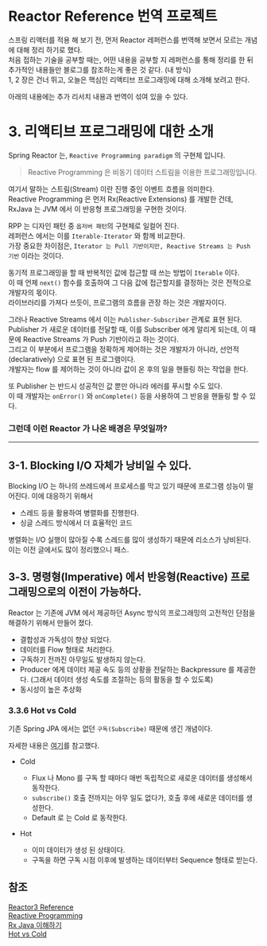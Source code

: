# Reactor Reference 번역 프로젝트

스프링 리액터를 적용 해 보기 전, 먼저 Reactor 레퍼런스를 번역해 보면서 모르는 개념에 대해 정리 하기로 했다. </br>
처음 접하는 기술을 공부할 때는, 어떤 내용을 공부할 지 레퍼런스를 통해 정리를 한 뒤 추가적인 내용들만 블로그를 참조하는게 좋은 것 같다. (내 방식) </br>
1, 2 장은 건너 뛰고, 오늘은 핵심인 리액티브 프로그래밍에 대해 소개해 보려고 한다. </br>

아래의 내용에는 추가 리서치 내용과 번역이 섞여 있을 수 있다. </br>

# 3. 리액티브 프로그래밍에 대한 소개

Spring Reactor 는, `Reactive Programming paradigm` 의 구현체 입니다.

> Reactive Programming 은 비동기 데이터 스트림을 이용한 프로그래밍입니다.

여기서 말하는 스트림(Stream) 이란 진행 중인 이벤트 흐름을 의미한다. </br>
Reactive Programming 은 먼저 Rx(Reactive Extensions) 를 개발한 건데, RxJava 는 JVM 에서 이 반응형 프로그래밍을 구현한 것이다. </br>

RPP 는 디자인 패턴 중 `옵저버 패턴`의 구현체로 일컬어 진다.  </br>
레퍼런스 에서는 이를 `Iterable-Iterator` 와 함께 비교한다. </br>
가장 중요한 차이점은, `Iterator 는 Pull 기반이지만, Reactive Streams 는 Push 기반` 이라는 것이다. </br>

동기적 프로그래밍을 할 때 반복적인 값에 접근할 때 쓰는 방법이 `Iterable` 이다. </br>
이 때 언제 `next()` 함수를 호출하여 그 다음 값에 접근할지를 결정하는 것은 전적으로 개발자의 몫이다. </br>
라이브러리를 가져다 쓰듯이, 프로그램의 흐름을 관장 하는 것은 개발자이다. </br>

그러나 Reactive Streams 에서 이는 `Publisher-Subscriber` 관계로 표현 된다. </br>
Publisher 가 새로운 데이터를 전달할 때, 이를 Subscriber 에게 알리게 되는데, 이 때문에 Reactive Streams 가 Push 기반이라고 하는 것이다. </br>
그리고 이 부분에서 프로그램을 정확하게 제어하는 것은 개발자가 아니라, 선언적(declaratively) 으로 표현 된 프로그램이다. </br>
개발자는 flow 를 제어하는 것이 아니라 값이 온 후의 일을 핸들링 하는 작업을 한다. </br>

또 Publisher 는 반드시 성공적인 값 뿐만 아니라 에러를 푸시할 수도 있다. </br>
이 때 개발자는 `onError()` 와 `onComplete()` 등을 사용하여 그 반응을 핸들링 할 수 있다. </br>

### 그런데 이런 Reactor 가 나온 배경은 무엇일까?

---

## 3-1. Blocking I/O 자체가 낭비일 수 있다.

Blocking I/O 는 하나의 쓰레드에서 프로세스를 막고 있기 때문에 프로그램 성능이 떨어진다.
이에 대응하기 위해서 
- 스레드 등을 활용하여 병렬화를 진행한다.
- 싱글 스레드 방식에서 더 효율적인 코드

병렬화는 I/O 실행이 많아질 수록 스레드를 많이 생성하기 때문에 리소스가 낭비된다.
이는 이전 글에서도 많이 정리했으니 패스.


## 3-3. 명령형(Imperative) 에서 반응형(Reactive) 프로그래밍으로의 이전이 가능하다.

Reactor 는 기존에 JVM 에서 제공하던 Async 방식의 프로그래밍의 고전적인 단점을 해결하기 위해서 만들어 졌다.


- 결합성과 가독성이 향상 되었다.
- 데이터를 Flow 형태로 처리한다.
- 구독하기 전까진 아무일도 발생하지 않는다.
- Producer 에게 데이터 제공 속도 등의 상황을 전달하는 Backpressure 를 제공한다. (그래서 데이터 생성 속도를 조절하는 등의 활동을 할 수 있도록)
- 동시성이 높은 추상화 

### 3.3.6 Hot vs Cold

기존 Spring JPA 에서는 없던 `구독(Subscribe)` 때문에 생긴 개념이다.

자세한 내용은 [여기](https://projectreactor.io/docs/core/release/reference/#reactor.hotCold)를 참고했다.

- Cold
  - Flux 나 Mono 를 구독 할 때마다 매번 독립적으로 새로운 데이터를 생성해서 동작한다.
  - `subscribe()` 호출 전까지는 아무 일도 없다가, 호출 후에 새로운 데이터를 생성한다.
  - Default 로 는 Cold 로 동작한다.

- Hot
  - 이미 데이터가 생성 된 상태이다.
  - 구독을 하면 구독 시점 이후에 발생하는 데이터부터 Sequence 형태로 받는다. 





## 참조
[Reactor3 Reference](https://projectreactor.io/docs/core/release/reference/#getting-started-introducing-reactor) </br>
[Reactive Programming](https://brunch.co.kr/@oemilk/79) </br>
[Rx Java 이해하기](https://medium.com/@LIP/rxjava-29cfb3ceb4ca) </br>
[Hot vs Cold](https://projectreactor.io/docs/core/release/reference/#reactor.hotCold) </br>






